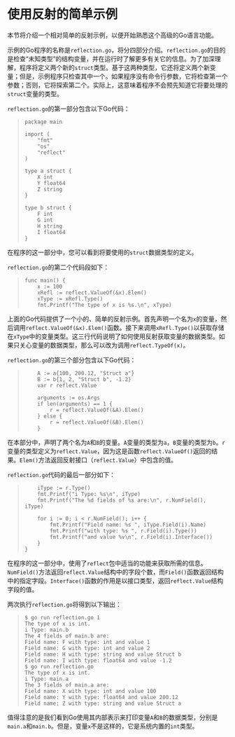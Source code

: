 # **使用反射的简单示例**

本节将介绍一个相对简单的反射示例，以便开始熟悉这个高级的Go语言功能。

示例的Go程序的名称是```reflection.go```，将分四部分介绍。```reflection.go```的目的是检查“未知类型”的结构变量，并在运行时了解更多有关它的信息。为了加深理解，程序将定义两个新的```struct```类型。基于这两种类型，它还将定义两个新变量；但是，示例程序只检查其中一个。如果程序没有命令行参数，它将检查第一个参数；否则，它将探索第二个。实际上，这意味着程序不会预先知道它将要处理的```struct```变量的类型。

```reflection.go```的第一部分包含以下Go代码：

>```
> package main
> 
> import (
>     "fmt"
>     "os"
>     "reflect"
> )
>
> type a struct {
>     X int
>     Y float64
>     Z string
> }
>
> type b struct {
>     F int
>     G int
>     H string
>     I float64
> }
>```

在程序的这一部分中，您可以看到将要使用的```struct```数据类型的定义。

```reflection.go```的第二个代码段如下：

>```
> func main() {
>     x := 100
>     xRefl := reflect.ValueOf(&x).Elem()
>     xType := xRefl.Type()
>     fmt.Printf("The type of x is %s.\n", xType)
>```

上面的Go代码提供了一个小的、简单的反射示例。首先声明一个名为```x```的变量，然后调用```reflect.ValueOf(&x).Elem()```函数。接下来调用```xRefl.Type()```以获取存储在```xType```中的变量类型。这三行代码说明了如何使用反射获取变量的数据类型。如果只关心变量的数据类型，那么可以改为调用```reflect.TypeOf(x)```。

```reflection.go```的第三个部分包含以下Go代码：

>```
>     A := a{100, 200.12, "Struct a"}
>     B := b{1, 2, "Struct b", -1.2}
>     var r reflect.Value
> 
>     arguments := os.Args
>     if len(arguments) == 1 {
>         r = reflect.ValueOf(&A).Elem()
>     } else {
>         r = reflect.ValueOf(&B).Elem()
>     }
>```

在本部分中，声明了两个名为```A```和```B```的变量。```A```变量的类型为```a```，```B```变量的类型为```b```。```r```变量的类型定义为```reflect.Value```，因为这是函数```reflect.ValueOf()```返回的结果。```Elem()```方法返回反射接口（```reflect.Value```）中包含的值。

```reflection.go```代码的最后一部分如下：

>```
>     iType := r.Type()
>     fmt.Printf("i Type: %s\n", iType)
>     fmt.Printf("The %d fields of %s are:\n", r.NumField(), iType)
>
>     for i := 0; i < r.NumField(); i++ {
>         fmt.Printf("Field name: %s ", iType.Field(i).Name)
>         fmt.Printf("with type: %s ", r.Field(i).Type())
>         fmt.Printf("and value %v\n", r.Field(i).Interface())
>     }
> }
>```

在程序的这一部分中，使用了```reflect```包中适当的功能来获取所需的信息。```NumField()```方法返回```reflect.Value```结构中的字段个数，而```Field()```函数返回结构中的指定字段。```Interface()```函数的作用是以接口类型，返回```reflect.Value```结构字段的值。

两次执行```reflection.go```将得到以下输出：

>```
> $ go run reflection.go 1
> The type of x is int.
> i Type: main.b
> The 4 fields of main.b are:
> Field name: F with type: int and value 1
> Field name: G with type: int and value 2
> Field name: H with type: string and value Struct b
> Field name: I with type: float64 and value -1.2
> $ go run reflection.go
> The type of x is int.
> i Type: main.a
> The 3 fields of main.a are:
> Field name: X with type: int and value 100
> Field name: Y with type: float64 and value 200.12
> Field name: Z with type: string and value Struct a
>```

值得注意的是我们看到Go使用其内部表示来打印变量```A```和```B```的数据类型，分别是```main.a```和```main.b```。但是，变量```x```不是这样的，它是系统内置的```int```类型。
